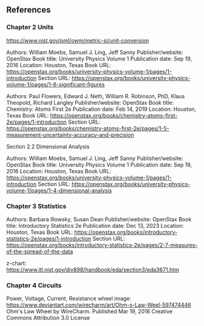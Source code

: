 ## References

### Chapter 2 Units

https://www.nist.gov/pml/owm/metric-si/unit-conversion

Authors: William Moebs, Samuel J. Ling, Jeff Sanny
Publisher/website: OpenStax
Book title: University Physics Volume 1
Publication date: Sep 19, 2016
Location: Houston, Texas
Book URL: https://openstax.org/books/university-physics-volume-1/pages/1-introduction
Section URL: https://openstax.org/books/university-physics-volume-1/pages/1-6-significant-figures


Authors: Paul Flowers, Edward J. Neth, William R. Robinson, PhD, Klaus Theopold, Richard Langley
Publisher/website: OpenStax
Book title: Chemistry: Atoms First 2e
Publication date: Feb 14, 2019
Location: Houston, Texas
Book URL: https://openstax.org/books/chemistry-atoms-first-2e/pages/1-introduction
Section URL: https://openstax.org/books/chemistry-atoms-first-2e/pages/1-5-measurement-uncertainty-accuracy-and-precision

Section 2.2 Dimensional Analysis

Authors: William Moebs, Samuel J. Ling, Jeff Sanny
Publisher/website: OpenStax
Book title: University Physics Volume 1
Publication date: Sep 19, 2016
Location: Houston, Texas
Book URL: https://openstax.org/books/university-physics-volume-1/pages/1-introduction
Section URL: https://openstax.org/books/university-physics-volume-1/pages/1-4-dimensional-analysis

### Chapter 3 Statistics

Authors: Barbara Illowsky, Susan Dean
Publisher/website: OpenStax
Book title: Introductory Statistics 2e
Publication date: Dec 13, 2023
Location: Houston, Texas
Book URL: https://openstax.org/books/introductory-statistics-2e/pages/1-introduction
Section URL: https://openstax.org/books/introductory-statistics-2e/pages/2-7-measures-of-the-spread-of-the-data

z-chart:
https://www.itl.nist.gov/div898/handbook/eda/section3/eda3671.htm


### Chapter 4 Circuits

Power, Voltage, Current, Resistance wheel image: https://www.deviantart.com/wirecharm/art/Ohm-s-Law-Weel-597474446 Ohm's Law Wheel by WireCharm. Published Mar 19, 2016 Creative Commons Attribution 3.0 License
